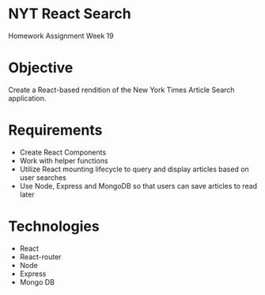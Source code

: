 # NYT React Search
Homework Assignment Week 19 

# Objective
Create a React-based rendition of the New York Times Article Search application.

# Requirements
* Create React Components
* Work with helper functions
* Utilize React mounting lifecycle to query and display articles based on user searches
* Use Node, Express and MongoDB so that users can save articles to read later

# Technologies
* React
* React-router
* Node
* Express
* Mongo DB

